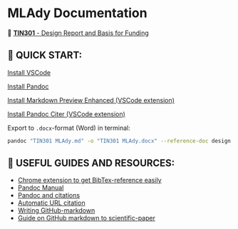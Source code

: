 # MLAdy Documentation

📄 [**TIN301** - Design Report and Basis for Funding](TIN301%20MLAdy.md)

## 🚀 QUICK START:

[Install VSCode](https://code.visualstudio.com/)

[Install Pandoc](https://pandoc.org/installing.html)

[Install Markdown Preview Enhanced (VSCode extension)](https://marketplace.visualstudio.com/items?itemName=shd101wyy.markdown-preview-enhanced)

[Install Pandoc Citer (VSCode extension)](https://marketplace.visualstudio.com/items?itemName=notZaki.pandocciter)

Export to `.docx`-format (Word) in terminal:

```sh
pandoc "TIN301 MLAdy.md" -o "TIN301 MLAdy.docx" --reference-doc design.docx --citeproc --variable papersize=a4paper --extract-media cache
```

## 📖 USEFUL GUIDES AND RESOURCES:

- [Chrome extension to get BibTex-reference easily](https://chrome.google.com/webstore/detail/bibtex-entry-from-url/mgpmgkhhbjgkpnanlmlhibjfgpdpgjec?hl=en)
- [Pandoc Manual](https://pandoc.org/MANUAL.html)
- [Pandoc and citations](https://rmarkdown.rstudio.com/authoring_bibliographies_and_citations.html)
- [Automatic URL citation](https://phiresky.github.io/blog/2019/pandoc-url2cite/)
- [Writing GitHub-markdown](https://github.com/adam-p/markdown-here/wiki/Markdown-Cheatsheet)
- [Guide on GitHub markdown to scientific-paper](https://gist.github.com/maxogden/97190db73ac19fc6c1d9beee1a6e4fc8)
